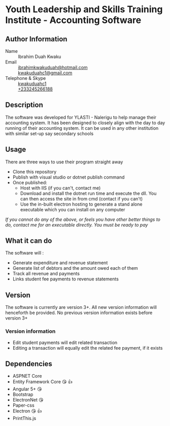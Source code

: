 ﻿<link href="wwwroot/dist/bootstrap.min.css" rel="stylesheet" />
<h1>Youth Leadership and Skills Training Institute - Accounting Software</h1>
<article>
    <!--Author-->
    <section>
        <h2>Author Information</h2>
        <dl>
            <dt>Name</dt>
            <dd>Ibrahim Duah Kwaku</dd>
            <dt>Email</dt>
            <dd><a name="email_address" href="mailto:ibrahimkwakuduah@hotmail.com" rel="me">ibrahimkwakuduah@hotmail.com</a></dd>
            <dd><a name="email_address" href="mailto:kwakuduahc1@gmail.com" rel="me">kwakuduahc1@gmail.com</a></dd>
            <dt>Telephone & Skype</dt>
            <dd><a name="skype" href="skype:kwakuduahc1">kwakuduahc1</a></dd>
            <dd><a href="callto:(+233) 245 266 188">+233245266188</a></dd>
        </dl>
    </section>
        <!-- Description -->
        <section>
            <h2>Description</h2>
            <p>The software was developed for YLASTI - Nalerigu to help manage their accounting system. It has been designed to closely align with the day to day running of their accounting system. It can be used in any other institution with similar set-up say secondary schools</p>
        </section>
        <!-- Usage -->
        <section>
            <h2>Usage</h2>
            <p>There are three ways to use their program straight away</p>
            <ul class="list-group">
                <li class="list-group-item">Clone this repository</li>
                <li class="list-group-item">Publish with visual studio or dotnet publish command</li>
                <li class="list-group-item">
                    Once published:
                    <ul class="list-group">
                        <li class="list-group-item">Host with IIS (if you can't, contact me)</li>
                        <li class="list-group-item">Download and install the dotnet run time and execute the dll. You can then access the site in from cmd (contact if you can't)</li>
                        <li class="list-group-item">Use the in-built electron hosting to generate a stand alone executable which you can install on any computer</li>
                    </ul>
                </li>
            </ul>
            <em>If you cannot do any of the above, or feels you have other better things to do, contact me for an executable directly. You must be ready to pay</em>
        </section>
        <!-- Abilities -->
        <section>
            <h2>What it can do</h2>
            <p> The software will :</p>
            <p>
                <ul class="list-group">
                    <li class="list-group-item">Generate expenditure and revenue statement</li>
                    <li class="list-group-item">Generate list of debtors and the amount owed each of them</li>
                    <li class="list-group-item">Track all revenue and payments</li>
                    <li class="list-group-item">Links student fee payments to revenue statements</li>
                </ul>
            </p>
        </section>
        <!-- Version -->
        <section>
            <h2>Version</h2>
            <p>The software is currently are version 3+. All new version information will henceforth be provided. No previous version information exists before version 3+</p>
            <h3>Version information</h3>
            <p>
                <ul>
                    <li>Edit student payments will edit related transaction</li>
                    <li>Editing a transaction will equally edit the related fee payment, if it exists</li>
                </ul>
            </p>
        </section>
</article>
<h2>Dependencies</h2>
<ul class="list-group-item">
    <li class="list-group-item">ASPNET Core</li>
    <li>Entity Framework Core 😘 👍</li>
    <li class="list-group-item">Angular 5+ 😘</li>
    <li class="list-group-item">Bootstrap</li>
    <li class="list-group-item">ElectronNet 😘</li>
    <li class="list-group-item">Paper-css</li>
    <li class="list-group-item">Electron 😘 👍</li>
    <li class="list-group-item">PrintThis.js</li>
</ul>